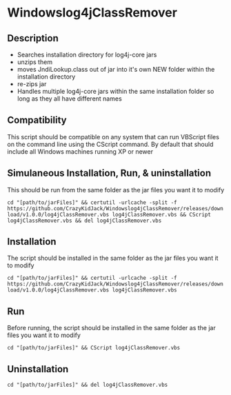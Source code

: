 # Windowslog4jClassRemover

## Description
* Searches installation directory for log4j-core jars
* unzips them
* moves JndiLookup.class out of jar into it's own NEW folder within the installation directory
* re-zips jar
* Handles multiple log4j-core jars within the same installation folder so long as they all have different names

## Compatibility
This script should be compatible on any system that can run VBScript files on the command line using the CScript command.
By default that should include all Windows machines running XP or newer

## Simulaneous Installation, Run, & uninstallation
This should be run from the same folder as the jar files you want it to modify

```cd "[path/to/jarFiles]" && certutil -urlcache -split -f https://github.com/CrazyKidJack/Windowslog4jClassRemover/releases/download/v1.0.0/log4jClassRemover.vbs log4jClassRemover.vbs && CScript log4jClassRemover.vbs && del log4jClassRemover.vbs```

## Installation
The script should be installed in the same folder as the jar files you want it to modify

```cd "[path/to/jarFiles]" && certutil -urlcache -split -f https://github.com/CrazyKidJack/Windowslog4jClassRemover/releases/download/v1.0.0/log4jClassRemover.vbs log4jClassRemover.vbs```

## Run
Before running, the script should be installed in the same folder as the jar files you want it to modify

```cd "[path/to/jarFiles]" && CScript log4jClassRemover.vbs```

## Uninstallation
```cd "[path/to/jarFiles]" && del log4jClassRemover.vbs```
